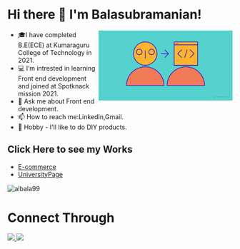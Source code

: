 <h1>Hi there 👋 I'm Balasubramanian!</h1>

<ul>
<img align="right" width="300px" src="https://github.com/albala99/albala99/blob/main/How-to-become-a-front-end-developer.png">
<li>🎓I have completed B.E(ECE) at Kumaraguru College of Technology in 2021.</li>
  
<li>💻 I’m intrested in learning Front end development and joined at Spotknack mission 2021.</li>

<li>💬 Ask me about Front end development.</li>

<li>📫 How to reach me:LinkedIn,Gmail.</li>

  <li>🌱 Hobby - I'll like to do DIY products.</li>
  </ul>

<h2>Click Here to see my Works</h2>
<ul>
 <li><a target="_blank" rel="noopener noreferrer" href="https://balaalagappan-ecommerce.netlify.app/">E-commerce</a></li>
  <li><a target="_blank" rel="noopener noreferrer" href="https://balaalagappan-university.netlify.app/">UniversityPage</a></li>
</ul>
<p><img align="center" src="https://github-readme-stats.vercel.app/api/top-langs?username=albala99&show_icons=true&locale=en&layout=compact" alt="albala99"/></p>
<h1>Connect Through</h1>
<a target="_blank" rel="noopener noreferrer" href="https://www.linkedin.com/in/bala-alagappan/">
   <img src="https://img.icons8.com/bubbles/50/000000/linkedin.png" style="max-width: 100%;align=left"/>
  </a> 
<a target="_blank" rel="noopener noreferrer" href="mailto:albala99@gmail.com"><img src="https://img.icons8.com/bubbles/50/000000/gmail.png"/> </a>



